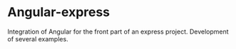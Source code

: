 # Angular-express
Integration of Angular for the front part of an express project. Development of several examples.
